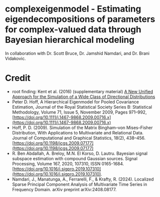 # complexeigenmodel - Estimating eigendecompositions of parameters for complex-valued data through Bayesian hierarchical modeling

In collaboration with Dr. Scott Bruce, Dr. Jamshid Namdari, and Dr. Brani Vidakovic.

# Credit

- root finding: Kent et al. (2016) (supplementary material) [A New Unified Approach for the Simulation of a Wide Class of Directional Distributions](https://www.tandfonline.com/doi/full/10.1080/10618600.2017.1390468#d1e184)
- Peter D. Hoff, A Hierarchical Eigenmodel for Pooled Covariance Estimation, Journal of the Royal Statistical Society Series B: Statistical Methodology, Volume 71, Issue 5, November 2009, Pages 971–992, [https://doi.org/10.1111/j.1467-9868.2009.00716.x](https://doi.org/10.1111/j.1467-9868.2009.00716.x)
- Hoff, P. D. (2009). Simulation of the Matrix Bingham–von Mises–Fisher Distribution, With Applications to Multivariate and Relational Data. Journal of Computational and Graphical Statistics, 18(2), 438–456. [https://doi.org/10.1198/jcgs.2009.07177](https://doi.org/10.1198/jcgs.2009.07177)
- R. Ben Abdallah, A. Breloy, M.N. El Korso, D. Lautru. Bayesian signal subspace estimation with compound Gaussian sources. Signal Processing, Volume 167, 2020, 107310, ISSN 0165-1684. [https://doi.org/10.1016/j.sigpro.2019.107310](https://doi.org/10.1016/j.sigpro.2019.107310).
- Namdari, J., Manatunga, A., Ferrarelli, F., & Krafty, R. (2024). Localized Sparse Principal Component Analysis of Multivariate Time Series in Frequency Domain. arXiv preprint arXiv:2408.08177.


